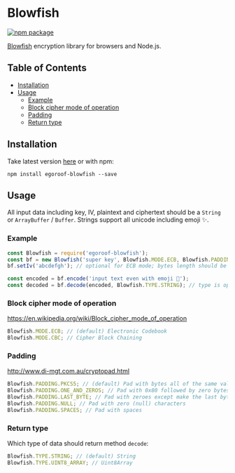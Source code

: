 # Blowfish

[![npm package][npm-badge]][npm]

[npm-badge]: https://img.shields.io/npm/v/egoroof-blowfish.svg?style=flat-square
[npm]: https://www.npmjs.com/package/egoroof-blowfish

[Blowfish](<https://en.wikipedia.org/wiki/Blowfish_(cipher)>) encryption library for browsers and Node.js.

## Table of Contents

- [Installation](#installation)
- [Usage](#usage)
  - [Example](#example)
  - [Block cipher mode of operation](#block-cipher-mode-of-operation)
  - [Padding](#padding)
  - [Return type](#return-type)

## Installation

Take latest version [here](https://unpkg.com/egoroof-blowfish) or with npm:

```
npm install egoroof-blowfish --save
```

## Usage

All input data including key, IV, plaintext and ciphertext should be a `String` or `ArrayBuffer` / `Buffer`.
Strings support all unicode including emoji ✨.

### Example

```js
const Blowfish = require('egoroof-blowfish');
const bf = new Blowfish('super key', Blowfish.MODE.ECB, Blowfish.PADDING.NULL); // only key isn't optional
bf.setIv('abcdefgh'); // optional for ECB mode; bytes length should be equal 8

const encoded = bf.encode('input text even with emoji 🎅');
const decoded = bf.decode(encoded, Blowfish.TYPE.STRING); // type is optional
```

### Block cipher mode of operation

https://en.wikipedia.org/wiki/Block_cipher_mode_of_operation

```js
Blowfish.MODE.ECB; // (default) Electronic Codebook
Blowfish.MODE.CBC; // Cipher Block Chaining
```

### Padding

http://www.di-mgt.com.au/cryptopad.html

```js
Blowfish.PADDING.PKCS5; // (default) Pad with bytes all of the same value as the number of padding bytes
Blowfish.PADDING.ONE_AND_ZEROS; // Pad with 0x80 followed by zero bytes
Blowfish.PADDING.LAST_BYTE; // Pad with zeroes except make the last byte equal to the number of padding bytes
Blowfish.PADDING.NULL; // Pad with zero (null) characters
Blowfish.PADDING.SPACES; // Pad with spaces
```

### Return type

Which type of data should return method `decode`:

```js
Blowfish.TYPE.STRING; // (default) String
Blowfish.TYPE.UINT8_ARRAY; // Uint8Array
```

